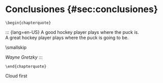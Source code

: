 # Conclusiones {#sec:conclusiones}

```{=latex}
\begin{chapterquote}
```
::: {lang=en-US}
A good hockey player plays where the puck is.  
A great hockey player plays where the puck is going to be.

\smallskip

_Wayne Gretzky_
:::
```{=latex}
\end{chapterquote}
```

Cloud first

